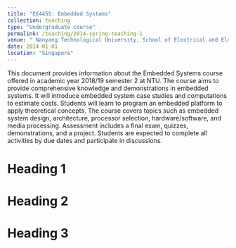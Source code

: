 ```yaml
---
title: "EE4455: Embedded Systems"
collection: teaching
type: "Undergraduate course"
permalink: /teaching/2014-spring-teaching-1
venue: " Nanyang Technological University, School of Electrical and Electronic Engineering (EEE)"
date: 2014-01-01
location: "Singapore"
---
```


This document provides information about the Embedded Systems course offered in academic year 2018/19 semester 2 at NTU. The course aims to provide comprehensive knowledge and demonstrations in embedded systems. It will introduce embedded system case studies and computations to estimate costs. Students will learn to program an embedded platform to apply theoretical concepts. The course covers topics such as embedded system design, architecture, processor selection, hardware/software, and media processing. Assessment includes a final exam, quizzes, demonstrations, and a project. Students are expected to complete all activities by due dates and participate in discussions.

Heading 1
======

Heading 2
======

Heading 3
======